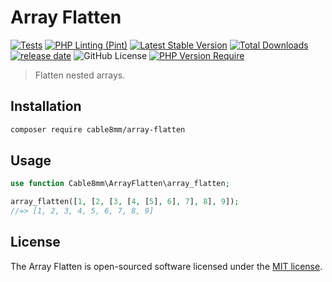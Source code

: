 # Array Flatten

[![Tests](https://github.com/cable8mm/array-flatten/actions/workflows/tests.yml/badge.svg)](https://github.com/cable8mm/array-flatten/actions/workflows/tests.yml)
[![PHP Linting (Pint)](https://github.com/cable8mm/array-flatten/actions/workflows/coding-style-php.yml/badge.svg)](https://github.com/cable8mm/array-flatten/actions/workflows/coding-style-php.yml)
[![Latest Stable Version](http://poser.pugx.org/cable8mm/array-flatten/v)](https://packagist.org/packages/cable8mm/array-flatten)
[![Total Downloads](http://poser.pugx.org/cable8mm/array-flatten/downloads)](https://packagist.org/packages/cable8mm/array-flatten)
[![release date](https://img.shields.io/github/release-date/cable8mm/array-flatten)](https://github.com/cable8mm/array-flatten/releases)
![GitHub License](https://img.shields.io/github/license/cable8mm/array-flatten)
[![PHP Version Require](http://poser.pugx.org/cable8mm/array-flatten/require/php)](https://packagist.org/packages/cable8mm/array-flatten)

> Flatten nested arrays.

## Installation

```sh
composer require cable8mm/array-flatten
```

## Usage

```php
use function Cable8mm\ArrayFlatten\array_flatten;

array_flatten([1, [2, [3, [4, [5], 6], 7], 8], 9]);
//=> [1, 2, 3, 4, 5, 6, 7, 8, 9]
```

## License

The Array Flatten is open-sourced software licensed under the [MIT license](http://opensource.org/licenses/MIT).
